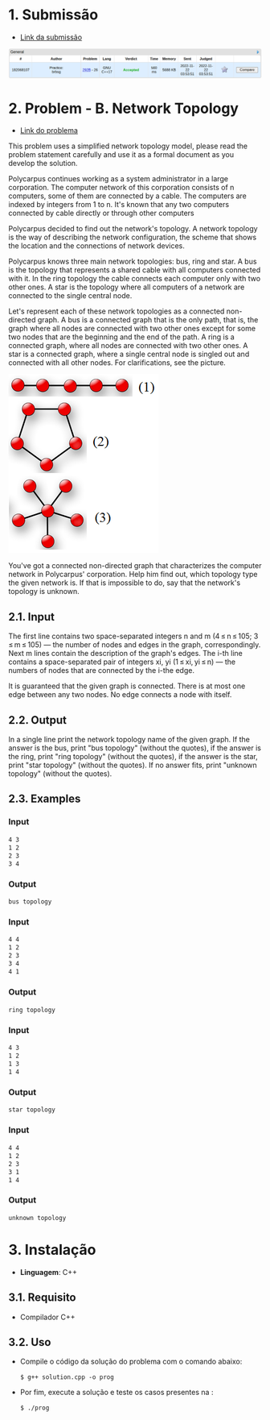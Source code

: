 # 1. Submissão

- [Link da submissão](https://codeforces.com/contest/292/submission/182068107)

![Submissão](./img/submissao.png)

# 2. Problem - B. Network Topology

- [Link do problema](https://codeforces.com/problemset/problem/292/B)

This problem uses a simplified network topology model, please read the problem statement carefully and use it as a formal document as you develop the solution.

Polycarpus continues working as a system administrator in a large corporation. The computer network of this corporation consists of n computers, some of them are connected by a cable. The computers are indexed by integers from 1 to n. It's known that any two computers connected by cable directly or through other computers

Polycarpus decided to find out the network's topology. A network topology is the way of describing the network configuration, the scheme that shows the location and the connections of network devices.

Polycarpus knows three main network topologies: bus, ring and star. A bus is the topology that represents a shared cable with all computers connected with it. In the ring topology the cable connects each computer only with two other ones. A star is the topology where all computers of a network are connected to the single central node.

Let's represent each of these network topologies as a connected non-directed graph. A bus is a connected graph that is the only path, that is, the graph where all nodes are connected with two other ones except for some two nodes that are the beginning and the end of the path. A ring is a connected graph, where all nodes are connected with two other ones. A star is a connected graph, where a single central node is singled out and connected with all other nodes. For clarifications, see the picture.

![Imagem](./img/1341e5a93e08928435f7de67df17016d6a5e6c4a.png)

You've got a connected non-directed graph that characterizes the computer network in Polycarpus' corporation. Help him find out, which topology type the given network is. If that is impossible to do, say that the network's topology is unknown.

## 2.1. Input

The first line contains two space-separated integers n and m (4 ≤ n ≤ 105; 3 ≤ m ≤ 105) — the number of nodes and edges in the graph, correspondingly. Next m lines contain the description of the graph's edges. The i-th line contains a space-separated pair of integers xi, yi (1 ≤ xi, yi ≤ n) — the numbers of nodes that are connected by the i-the edge.

It is guaranteed that the given graph is connected. There is at most one edge between any two nodes. No edge connects a node with itself.

## 2.2. Output

In a single line print the network topology name of the given graph. If the answer is the bus, print "bus topology" (without the quotes), if the answer is the ring, print "ring topology" (without the quotes), if the answer is the star, print "star topology" (without the quotes). If no answer fits, print "unknown topology" (without the quotes).

## 2.3. Examples

### Input

```
4 3
1 2
2 3
3 4
```

### Output

```
bus topology
```

### Input

```
4 4
1 2
2 3
3 4
4 1
```

### Output

```
ring topology
```

### Input

```
4 3
1 2
1 3
1 4
```

### Output

```
star topology
```

### Input

```
4 4
1 2
2 3
3 1
1 4
```

### Output

```
unknown topology
```

# 3. Instalação

- **Linguagem**: C++<br>

## 3.1. Requisito

- Compilador C++

## 3.2. Uso

- Compile o código da solução do problema com o comando abaixo:

  ```
  $ g++ solution.cpp -o prog
  ```

- Por fim, execute a solução e teste os casos presentes na :

  ```
  $ ./prog
  ```
